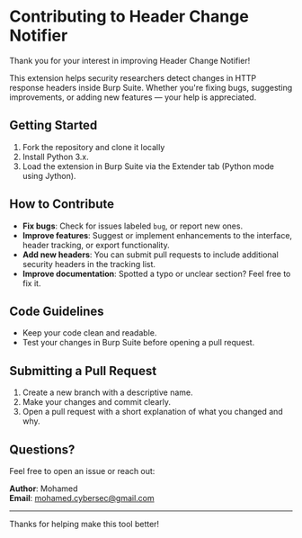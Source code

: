 # Contributing to Header Change Notifier

Thank you for your interest in improving Header Change Notifier!

This extension helps security researchers detect changes in HTTP response headers inside Burp Suite. Whether you're fixing bugs, suggesting improvements, or adding new features — your help is appreciated.

## Getting Started

1. Fork the repository and clone it locally
2. Install Python 3.x.
3. Load the extension in Burp Suite via the Extender tab (Python mode using Jython).

## How to Contribute

- **Fix bugs**: Check for issues labeled `bug`, or report new ones.
- **Improve features**: Suggest or implement enhancements to the interface, header tracking, or export functionality.
- **Add new headers**: You can submit pull requests to include additional security headers in the tracking list.
- **Improve documentation**: Spotted a typo or unclear section? Feel free to fix it.

## Code Guidelines

- Keep your code clean and readable.
- Test your changes in Burp Suite before opening a pull request.

## Submitting a Pull Request

1. Create a new branch with a descriptive name.
2. Make your changes and commit clearly.
3. Open a pull request with a short explanation of what you changed and why.

## Questions?

Feel free to open an issue or reach out:

**Author**: Mohamed  
**Email**: mohamed.cybersec@gmail.com

---

Thanks for helping make this tool better!
